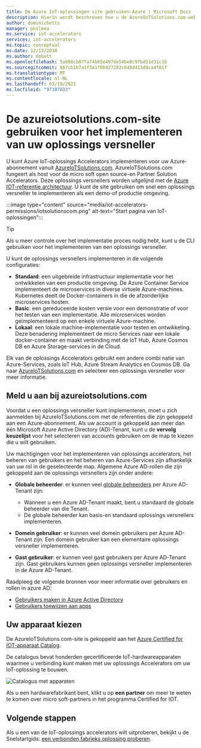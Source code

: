 ```yaml
---
title: De Azure IoT-oplossingen site gebruiken-Azure | Microsoft Docs
description: Hierin wordt beschreven hoe u de AzureIoTSolutions.com-website gebruikt voor het implementeren van uw oplossings versneller.
author: dominicbetts
manager: philmea
ms.service: iot-accelerators
services: iot-accelerators
ms.topic: conceptual
ms.date: 12/13/2018
ms.author: dobett
ms.openlocfilehash: 5a088cb07fa74b65e497de54be8c97bd51d31c16
ms.sourcegitcommit: 867cb1b7a1f3a1f0b427282c648d411d0ca4f81f
ms.translationtype: MT
ms.contentlocale: nl-NL
ms.lasthandoff: 03/19/2021
ms.locfileid: "97387833"
---
```

# <a name="use-the-azureiotsolutionscom-site-to-deploy-your-solution-accelerator"></a>De azureiotsolutions.com-site gebruiken voor het implementeren van uw oplossings versneller

U kunt Azure IoT-oplossings Accelerators implementeren voor uw Azure-abonnement vanuit [AzureIoTSolutions.com](https://www.azureiotsolutions.com/Accelerators). AzureIoTSolutions.com fungeert als host voor de micro soft open source-en Partner Solution Accelerators. Deze oplossings versnellers worden uitgelijnd met de [Azure IOT-referentie architectuur](/azure/architecture/reference-architectures/iot). U kunt de site gebruiken om snel een oplossings versneller te implementeren als een demo-of productie omgeving.

:::image type="content" source="media/iot-accelerators-permissions/iotsolutionscom.png" alt-text="Start pagina van IoT-oplossingen":::

> [!TIP]
> Als u meer controle over het implementatie proces nodig hebt, kunt u de CLI gebruiken voor het implementeren van een oplossings versneller.

U kunt de oplossings versnellers implementeren in de volgende configuraties:

* **Standard**: een uitgebreide infrastructuur implementatie voor het ontwikkelen van een productie omgeving. De Azure Container Service implementeert de microservices in diverse virtuele Azure-machines. Kubernetes deelt de Docker-containers in die de afzonderlijke microservices hosten.
* **Basic**: een gereduceerde kosten versie voor een demonstratie of voor het testen van een implementatie. Alle microservices worden geïmplementeerd op een enkele virtuele Azure-machine.
* **Lokaal**: een lokale machine-implementatie voor testen en ontwikkeling. Deze benadering implementeert de micro Services naar een lokale docker-container en maakt verbinding met de IoT Hub, Azure Cosmos DB en Azure Storage-services in de Cloud.

Elk van de oplossings Accelerators gebruikt een andere combi natie van Azure-Services, zoals IoT Hub, Azure Stream Analytics en Cosmos DB. Ga naar [AzureIoTSolutions.com](https://www.azureiotsolutions.com/Accelerators) en selecteer een oplossings versneller voor meer informatie.

## <a name="sign-in-at-azureiotsolutionscom"></a>Meld u aan bij azureiotsolutions.com

Voordat u een oplossings versneller kunt implementeren, moet u zich aanmelden bij AzureIoTSolutions.com met de referenties die zijn gekoppeld aan een Azure-abonnement. Als uw account is gekoppeld aan meer dan één Microsoft Azure Active Directory (AD)-Tenant, kunt u de **vervolg keuzelijst** voor het selecteren van accounts gebruiken om de map te kiezen die u wilt gebruiken.

Uw machtigingen voor het implementeren van oplossings accelerators, het beheren van gebruikers en het beheren van Azure-Services zijn afhankelijk van uw rol in de geselecteerde map. Algemene Azure AD-rollen die zijn gekoppeld aan de oplossings versnellers zijn onder andere:

* **Globale beheerder**: er kunnen veel [globale beheerders](../active-directory/roles/permissions-reference.md) per Azure AD-Tenant zijn:

  * Wanneer u een Azure AD-Tenant maakt, bent u standaard de globale beheerder van die Tenant.
  * De globale beheerder kan basis-en standaard oplossings versnellers implementeren.

* **Domein gebruiker**: er kunnen veel domein gebruikers per Azure AD-Tenant zijn. Een domein gebruiker kan een elementaire oplossings versneller implementeren.

* **Gast gebruiker**: er kunnen veel gast gebruikers per Azure AD-Tenant zijn. Gast gebruikers kunnen geen oplossings versneller implementeren in de Azure AD-Tenant.

Raadpleeg de volgende bronnen voor meer informatie over gebruikers en rollen in azure AD:

* [Gebruikers maken in Azure Active Directory](../active-directory/fundamentals/active-directory-users-profile-azure-portal.md)
* [Gebruikers toewijzen aan apps](../active-directory/manage-apps/assign-user-or-group-access-portal.md)

## <a name="choose-your-device"></a>Uw apparaat kiezen

De AzureIoTSolutions.com-site is gekoppeld aan het [Azure Certified for IOT-apparaat Catalog](https://catalog.azureiotsolutions.com/).

De catalogus bevat honderden gecertificeerde IoT-hardwareapparaten waarmee u verbinding kunt maken met uw oplossings Accelerators om uw IoT-oplossing te bouwen.

![Catalogus met apparaten](media/iot-accelerators-permissions/devicecatalog.png)

Als u een hardwarefabrikant bent, klikt u op **een partner** om meer te weten te komen over micro soft-partners in het programma Certified for IOT.

## <a name="next-steps"></a>Volgende stappen

Als u een van de IoT-oplossings accelerators wilt uitproberen, bekijkt u de Snelstartgids: [een verbonden fabrieks oplossing proberen](quickstart-connected-factory-deploy.md).
